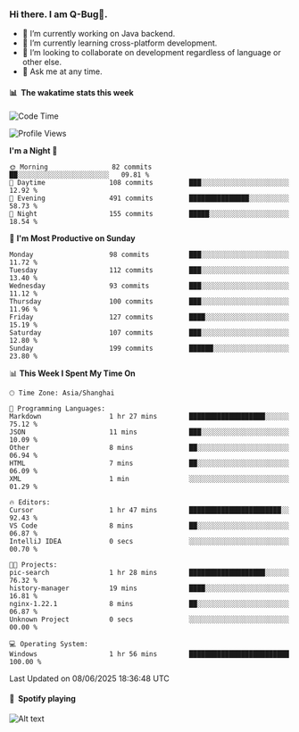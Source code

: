 ### Hi there. I am Q-Bug🐞.

- 🔭 I’m currently working on Java backend.
- 🌱 I’m currently learning cross-platform development.
- 👯 I’m looking to collaborate on development regardless of language or other else.
- 💬 Ask me at any time.

#### 📊 &nbsp;**The wakatime stats this week**  
<!--START_SECTION:waka-->
![Code Time](http://img.shields.io/badge/Code%20Time-329%20hrs%2029%20mins-blue)

![Profile Views](http://img.shields.io/badge/Profile%20Views-0-blue)

**I'm a Night 🦉** 

```text
🌞 Morning                82 commits          ██░░░░░░░░░░░░░░░░░░░░░░░   09.81 % 
🌆 Daytime                108 commits         ███░░░░░░░░░░░░░░░░░░░░░░   12.92 % 
🌃 Evening                491 commits         ███████████████░░░░░░░░░░   58.73 % 
🌙 Night                  155 commits         █████░░░░░░░░░░░░░░░░░░░░   18.54 % 
```
📅 **I'm Most Productive on Sunday** 

```text
Monday                   98 commits          ███░░░░░░░░░░░░░░░░░░░░░░   11.72 % 
Tuesday                  112 commits         ███░░░░░░░░░░░░░░░░░░░░░░   13.40 % 
Wednesday                93 commits          ███░░░░░░░░░░░░░░░░░░░░░░   11.12 % 
Thursday                 100 commits         ███░░░░░░░░░░░░░░░░░░░░░░   11.96 % 
Friday                   127 commits         ████░░░░░░░░░░░░░░░░░░░░░   15.19 % 
Saturday                 107 commits         ███░░░░░░░░░░░░░░░░░░░░░░   12.80 % 
Sunday                   199 commits         ██████░░░░░░░░░░░░░░░░░░░   23.80 % 
```


📊 **This Week I Spent My Time On** 

```text
🕑︎ Time Zone: Asia/Shanghai

💬 Programming Languages: 
Markdown                 1 hr 27 mins        ███████████████████░░░░░░   75.12 % 
JSON                     11 mins             ███░░░░░░░░░░░░░░░░░░░░░░   10.09 % 
Other                    8 mins              ██░░░░░░░░░░░░░░░░░░░░░░░   06.94 % 
HTML                     7 mins              ██░░░░░░░░░░░░░░░░░░░░░░░   06.09 % 
XML                      1 min               ░░░░░░░░░░░░░░░░░░░░░░░░░   01.29 % 

🔥 Editors: 
Cursor                   1 hr 47 mins        ███████████████████████░░   92.43 % 
VS Code                  8 mins              ██░░░░░░░░░░░░░░░░░░░░░░░   06.87 % 
IntelliJ IDEA            0 secs              ░░░░░░░░░░░░░░░░░░░░░░░░░   00.70 % 

🐱‍💻 Projects: 
pic-search               1 hr 28 mins        ███████████████████░░░░░░   76.32 % 
history-manager          19 mins             ████░░░░░░░░░░░░░░░░░░░░░   16.81 % 
nginx-1.22.1             8 mins              ██░░░░░░░░░░░░░░░░░░░░░░░   06.87 % 
Unknown Project          0 secs              ░░░░░░░░░░░░░░░░░░░░░░░░░   00.00 % 

💻 Operating System: 
Windows                  1 hr 56 mins        █████████████████████████   100.00 % 
```


 Last Updated on 08/06/2025 18:36:48 UTC
<!--END_SECTION:waka-->

#### 🎵 &nbsp;**Spotify playing**  
![Alt text](https://spotify-recently-played-readme.vercel.app/api?user=e5y1o4x7kdt9kf2blu4wvmb4s&unique={true|1|on|yes})
